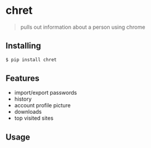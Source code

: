 # chret
> pulls out information about a person using chrome

## Installing
```bash
$ pip install chret
```

## Features
- import/export passwords
- history
- account profile picture
- downloads
- top visited sites

## Usage
